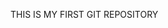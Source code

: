 THIS IS MY FIRST GIT REPOSITORY

<!---
PRANAVAPAI/PRANAVAPAI is a ✨ special ✨ repository because its `README.md` (this file) appears on your GitHub profile.
You can click the Preview link to take a look at your changes.
--->
